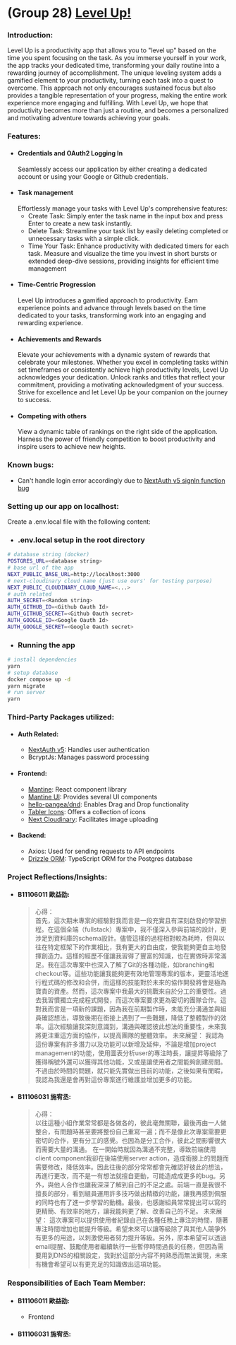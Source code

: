 # (Group 28) [Level Up!](https://level-up-gules.vercel.app)

### Introduction:
Level Up is a productivity app that allows you to "level up" based on the time you spent focusing on the task. As you immerse yourself in your work, the app tracks your dedicated time, transforming your daily routine into a rewarding journey of accomplishment. The unique leveling system adds a gamified element to your productivity, turning each task into a quest to overcome. This approach not only encourages sustained focus but also provides a tangible representation of your progress, making the entire work experience more engaging and fulfilling. With Level Up, we hope that productivity becomes more than just a routine, and becomes a personalized and motivating adventure towards achieving your goals.

### Features:
 - #### Credentials and OAuth2 Logging In
   Seamlessly access our application by either creating a dedicated account or using your Google or Github credentials.
 - #### Task management
    Effortlessly manage your tasks with Level Up's comprehensive features:
    - Create Task:
        Simply enter the task name in the input box and press Enter to create a new task instantly.
    - Delete Task:
        Streamline your task list by easily deleting completed or unnecessary tasks with a simple click.
    - Time Your Task:
        Enhance productivity with dedicated timers for each task. Measure and visualize the time you invest in short bursts or extended deep-dive sessions, providing insights for efficient time management
- #### Time-Centric Progression
    Level Up introduces a gamified approach to productivity. Earn experience points and advance through levels based on the time dedicated to your tasks, transforming work into an engaging and rewarding experience.
 - #### Achievements and Rewards
    Elevate your achievements with a dynamic system of rewards that celebrate your milestones. Whether you excel in completing tasks within set timeframes or consistently achieve high productivity levels, Level Up acknowledges your dedication. Unlock ranks and titles that reflect your commitment, providing a motivating acknowledgment of your success. Strive for excellence and let Level Up be your companion on the journey to success.
 - #### Competing with others
   View a dynamic table of rankings on the right side of the application. Harness the power of friendly competition to boost productivity and inspire users to achieve new heights.

### Known bugs:
- Can't handle login error accordingly due to [NextAuth v5 signIn function bug](https://github.com/nextauthjs/next-auth/issues/9279)

### Setting up our app on localhost:
Create a .env.local file with the following content:
  - ### .env.local setup in the root directory
```zsh
# database string (docker)
POSTGRES_URL=<database string>
# base url of the app
NEXT_PUBLIC_BASE_URL=http://localhost:3000
# next-cloudinary cloud name (just use ours' for testing purpose)
NEXT_PUBLIC_CLOUDINARY_CLOUD_NAME=<...>
# auth related
AUTH_SECRET=<Random string>
AUTH_GITHUB_ID=<Github Oauth Id>
AUTH_GITHUB_SECRET=<Github Oauth secret>
AUTH_GOOGLE_ID=<Google Oauth Id>
AUTH_GOOGLE_SECRET=<Google Oauth secret>
```
  - ### Running the app
```zsh
# install dependencies
yarn
# setup database
docker compose up -d
yarn migrate
# run server
yarn 
```

### Third-Party Packages utilized:
- #### Auth Related:
    - [NextAuth v5](https://authjs.dev/): Handles user authentication
    - BcryptJs: Manages password processing
- #### Frontend:
    - [Mantine](https://mantine.dev/): React component library
    - [Mantine UI](https://ui.mantine.dev/): Provides several UI components
    - [hello-pangea/dnd](https://github.com/hello-pangea/dnd): Enables Drag and Drop functionality
    - [Tabler Icons](https://tabler.io/icons/): Offers a collection of icons
    - [Next Cloudinary](https://next.cloudinary.dev/): Facilitates image uploading
- #### Backend:
    - Axios: Used for sending requests to API endpoints
    - [Drizzle ORM](https://orm.drizzle.team/): TypeScript ORM for the Postgres database

### Project Reflections/Insights:
- #### B11106011 歐益劭:
    > 心得：  
    > 首先，這次期末專案的經驗對我而言是一段充實且有深刻啟發的學習旅程。在這個全端（fullstack）專案中，我不僅深入參與前端的設計，更涉足到資料庫的schema設計。儘管這樣的過程相對較為耗時，但與以往在特定框架下的作業相比，我有更大的自由度，使我能夠更自主地發揮創造力。這樣的經歷不僅讓我習得了豐富的知識，也在實做時非常滿足。我在這次專案中也深入了解了Git的各種功能，如branching和checkout等。這些功能讓我能夠更有效地管理專案的版本，更靈活地進行程式碼的修改和合併，而這樣的技能對於未來的協作開發將會是極為寶貴的資產。然而，這次專案中我最大的挑戰來自於分工的重要性。過去我習慣獨立完成程式開發，而這次專案要求更為密切的團隊合作。這對我而言是一項新的課題，因為我在前期製作時，未能充分溝通並與組員確認想法，導致後期在銜接上遇到了一些難題，降低了整體製作的效率。這次經驗讓我深刻意識到，溝通與確認彼此想法的重要性，未來我將更注重這方面的協作，以提高團隊的整體效率。
    > 未來展望：
    > 我認為這份專案有許多潛力以及功能可以新增及延伸，不論是增加project management的功能，使用圖表分析user的專注時長，讓提昇等級除了獲得稱號外還可以獲得其他功能，又或是讓使用者之間能夠創建房間。不過由於時間的問題，就只能先實做出目前的功能，之後如果有閒暇，我認為我還是會再對這份專案進行維護並增加更多的功能。
- #### B11106031 施宥丞:
    > 心得：  
    > 以往這種小組作業常常都是各做各的，彼此毫無關聯，最後再由一人做整合，有問題時甚至要將整份自己重寫一遍；而不是像此次專案需要更密切的合作，更有分工的感覺。也因為是分工合作，彼此之間影響很大而需要大量的溝通。 在一開始時就因為溝通不完整，導致前端使用client component我卻在後端使用server action，造成銜接上的問題而需要修改，降低效率。因此往後的部分常常都會先確認好彼此的想法，再進行更改，而不是一有想法就擅自更動，可能造成成更多的bug。另外，與他人合作也讓我深深了解到自己的不足之處。前端一直是我很不擅長的部分，看到組員運用許多技巧做出精緻的功能，讓我再感到佩服的同時也有了進一步學習的動機。最後，也感謝組員常常提出可以寫的更精簡、有效率的地方，讓我能夠更了解、改善自己的不足。
    > 未來展望：
    > 這次專案可以提供使用者紀錄自己在各種任務上專注的時間，隨著專注時間增加也能提升等級。希望未來可以讓等級除了與其他人競爭外有更多的用途，以刺激使用者努力提升等級。另外，原本希望可以透過email提醒、鼓勵使用者繼續執行一些暫停時間過長的任務，但因為需要用到DNS的相關設定，我對於這部分內容不夠熟悉而無法實現，未來有機會希望可以有更充足的知識做出這項功能。
### Responsibilities of Each Team Member:
- #### B11106011 歐益劭:
     - Frontend
- #### B11106031 施宥丞:
